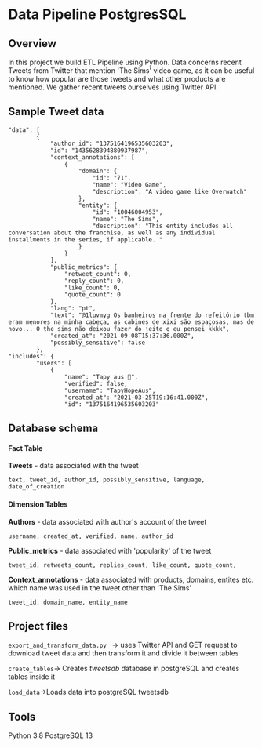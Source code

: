 # Data Pipeline PostgresSQL

## **Overview**
In this project we build ETL Pipeline using Python. Data concerns recent Tweets from Twitter that mention 'The Sims' video game, as it can be useful to know how popular are those tweets and what other products are mentioned. We gather recent tweets ourselves using Twitter API.
## **Sample Tweet data**
```
"data": [
		{
			"author_id": "1375164196535603203",
			"id": "1435628394880937987",
			"context_annotations": [
				{
					"domain": {
						"id": "71",
						"name": "Video Game",
						"description": "A video game like Overwatch"
					},
					"entity": {
						"id": "10046004953",
						"name": "The Sims",
						"description": "This entity includes all conversation about the franchise, as well as any individual installments in the series, if applicable. "
					}
				}
			],
			"public_metrics": {
				"retweet_count": 0,
				"reply_count": 0,
				"like_count": 0,
				"quote_count": 0
			},
			"lang": "pt",
			"text": "@1luvmyg Os banheiros na frente do refeitório tbm eram menores na minha cabeça, as cabines de xixi são espaçosas, mas de novo... O the sims não deixou fazer do jeito q eu pensei kkkk",
			"created_at": "2021-09-08T15:37:36.000Z",
			"possibly_sensitive": false
		},
"includes": {
		"users": [
			{
				"name": "Tapy aus 🍉",
				"verified": false,
				"username": "TapyHopeAus",
				"created_at": "2021-03-25T19:16:41.000Z",
				"id": "1375164196535603203"
```

## **Database schema**
#### Fact Table
**Tweets** - data associated with the tweet
```
text, tweet_id, author_id, possibly_sensitive, language, date_of_creation
```
#### Dimension Tables
**Authors** - data associated with author's account of the tweet
```
username, created_at, verified, name, author_id
```
**Public_metrics** - data associated with 'popularity' of the tweet
```
tweet_id, retweets_count, replies_count, like_count, quote_count,	
```
**Context_annotations** - data associated with products, domains, entites etc. which name was used in the tweet other than 'The Sims'
```
tweet_id, domain_name, entity_name
```
## **Project files**
```export_and_transform_data.py ``` -> uses Twitter API and GET request to download tweet data and then transform it and divide it between tables

```create_tables```-> Creates *tweetsdb* database in postgreSQL and creates tables inside it

```load_data```->Loads data into postgreSQL tweetsdb


## **Tools**
Python 3.8
PostgreSQL 13



